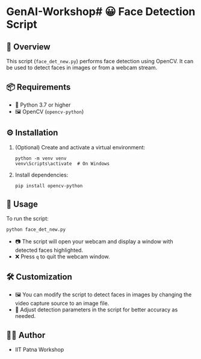 # GenAI-Workshop# 😀 Face Detection Script

## 📝 Overview
This script (`face_det_new.py`) performs face detection using OpenCV. It can be used to detect faces in images or from a webcam stream.

## 📦 Requirements
- 🐍 Python 3.7 or higher
- 🖼️ OpenCV (`opencv-python`)

## ⚙️ Installation
1. (Optional) Create and activate a virtual environment:
   ```
   python -m venv venv
   venv\Scripts\activate  # On Windows
   ```
2. Install dependencies:
   ```
   pip install opencv-python
   ```

## 🚀 Usage
To run the script:
```bash
python face_det_new.py
```

- 📷 The script will open your webcam and display a window with detected faces highlighted.
- ❌ Press `q` to quit the webcam window.

## 🛠️ Customization
- 🖼️ You can modify the script to detect faces in images by changing the video capture source to an image file.
- 🎯 Adjust detection parameters in the script for better accuracy as needed.

## 👨‍💻 Author
- IIT Patna Workshop

